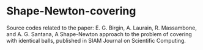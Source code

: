 # Shape-Newton-covering
Source codes related to the paper: E. G. Birgin, A. Laurain, R. Massambone, and A. G. Santana, A Shape-Newton approach to the problem of covering with identical balls, published in SIAM Journal on Scientific Computing.
